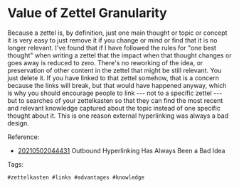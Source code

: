 # Value of Zettel Granularity

Because a zettel is, by definition, just one main thought or topic or
concept it is very easy to just remove it if you change or mind or find
that it is no longer relevant. I've found that if I have followed the
rules for "one best thought" when writing a zettel that the impact when
that thought changes or goes away is reduced to zero. There's no
reworking of the idea, or preservation of other content in the zettel
that might be still relevant. You just delete it. If you have linked to
that zettel somehow, that is a concern because the links will break, but
that would have happened anyway, which is why you should encourage
people to link --- not to a specific zettel --- but to searches of your
zettelkasten so that they can find the most recent and relevant
knowledge captured about the topic instead of one specific thought about
it. This is one reason external hyperlinking was always a bad design.

Reference:

* [20210502044431](/20210502044431/) Outbound Hyperlinking Has Always Been a Bad Idea

Tags:

    #zettelkasten #links #advantages #knowledge

